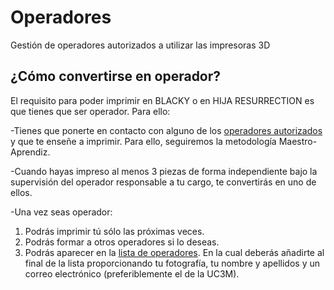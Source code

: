 # Operadores
Gestión de operadores autorizados a utilizar las impresoras 3D

## ¿Cómo convertirse en operador?

El requisito para poder imprimir en BLACKY o en HIJA RESURRECTION es que tienes que ser operador. Para ello:

-Tienes que ponerte en contacto con alguno de los [operadores autorizados](http://asrob.uc3m.es/index.php/Operadores) y que te enseñe a imprimir. Para ello, seguiremos la metodología Maestro-Aprendiz.

-Cuando hayas impreso al menos 3 piezas de forma independiente bajo la supervisión del operador responsable a tu cargo, te convertirás en uno de ellos.

-Una vez seas operador:

1. Podrás imprimir tú sólo las próximas veces.
2. Podrás formar a otros operadores si lo deseas.
3. Podrás aparecer en la [lista de operadores](http://asrob.uc3m.es/index.php/Operadores). En la cual deberás añadirte al final de la lista proporcionando tu fotografía, tu nombre y apellidos y un correo electrónico (preferiblemente el de la UC3M).


